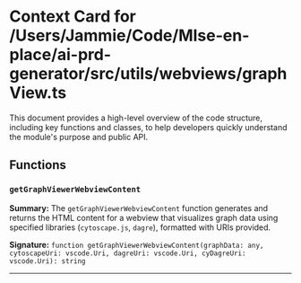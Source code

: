 # Context Card for /Users/Jammie/Code/MIse-en-place/ai-prd-generator/src/utils/webviews/graphView.ts

This document provides a high-level overview of the code structure, including key functions and classes, to help developers quickly understand the module's purpose and public API.

## Functions

### `getGraphViewerWebviewContent`

**Summary:** The `getGraphViewerWebviewContent` function generates and returns the HTML content for a webview that visualizes graph data using specified libraries (`cytoscape.js`, `dagre`), formatted with URIs provided.

**Signature:** `function getGraphViewerWebviewContent(graphData: any, cytoscapeUri: vscode.Uri, dagreUri: vscode.Uri, cyDagreUri: vscode.Uri): string`

---

